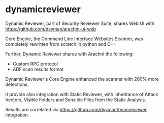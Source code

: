 # dynamicreviewer
Dynamic Reviewer,
part of Security Reviewer Suite, shares Web UI with https://github.com/dsyman/arachni-ui-web

Core Engine, the Command Line Interface Websites Scanner, was completely rewritten from scratch in python and C++

Further, Dynamic Reviewer shares with Arachni the following:
- Custom RPC protocol
- ADF scan results format

Dynamic Reviewer's Core Engine enhanced the scanner with 200% more detections.

It provide also integration with Static Reviewer, with inheritance of Attack Vectors, Visible Folders and Sensible Files from the Static Analysis.

Results are correlated via https://github.com/dsyman/teamreviewer integration.
